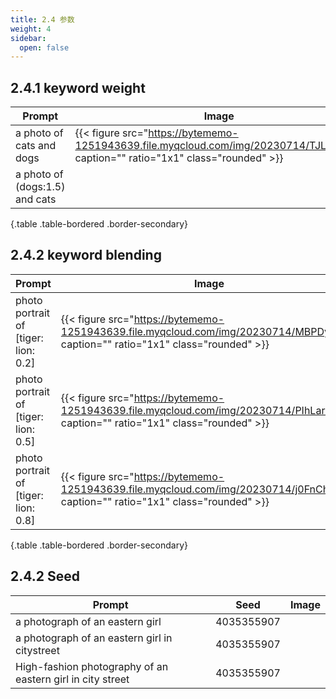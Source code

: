```yaml
---
title: 2.4 参数
weight: 4
sidebar:
  open: false
---
```




## 2.4.1 keyword weight
| Prompt | Image |
| --- | --- |
| a photo of cats and dogs | {{< figure src="https://bytememo-1251943639.file.myqcloud.com/img/20230714/TJL7jn.jpg" caption="" ratio="1x1" class="rounded" >}} |
| a photo of (dogs:1.5) and cats |  |
{.table .table-bordered .border-secondary}


## 2.4.2 keyword blending
| Prompt | Image |
| --- | --- |
| photo portrait of [tiger: lion: 0.2] | {{< figure src="https://bytememo-1251943639.file.myqcloud.com/img/20230714/MBPDyk.jpg" caption="" ratio="1x1" class="rounded" >}} |
| photo portrait of [tiger: lion: 0.5] | {{< figure src="https://bytememo-1251943639.file.myqcloud.com/img/20230714/PIhLar.jpg" caption="" ratio="1x1" class="rounded" >}} |
| photo portrait of [tiger: lion: 0.8] | {{< figure src="https://bytememo-1251943639.file.myqcloud.com/img/20230714/j0FnCh.jpg" caption="" ratio="1x1" class="rounded" >}} |
{.table .table-bordered .border-secondary}


## 2.4.2 Seed
| Prompt | Seed | Image |
| --- | --- | --- |
| a photograph of an eastern girl | 4035355907 | |
| a photograph of an eastern girl in citystreet | 4035355907 | |
| High-fashion photography of an eastern girl in city street | 4035355907 | |

